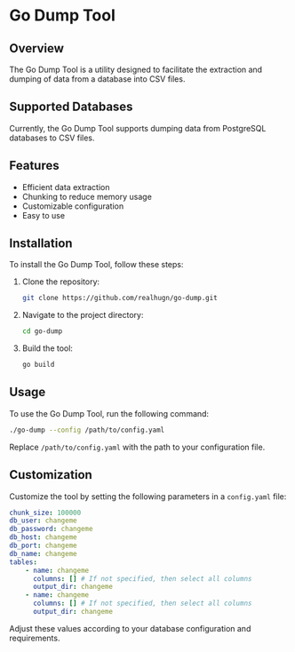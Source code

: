 # Go Dump Tool

## Overview

The Go Dump Tool is a utility designed to facilitate the extraction and dumping of data from a database into CSV files. 

## Supported Databases

Currently, the Go Dump Tool supports dumping data from PostgreSQL databases to CSV files.

## Features

- Efficient data extraction
- Chunking to reduce memory usage
- Customizable configuration
- Easy to use

## Installation

To install the Go Dump Tool, follow these steps:

1. Clone the repository:
    ```sh
    git clone https://github.com/realhugn/go-dump.git
    ```
2. Navigate to the project directory:
    ```sh
    cd go-dump
    ```
3. Build the tool:
    ```sh
    go build
    ```

## Usage

To use the Go Dump Tool, run the following command:
```sh
./go-dump --config /path/to/config.yaml
```

Replace `/path/to/config.yaml` with the path to your configuration file.

## Customization

Customize the tool by setting the following parameters in a `config.yaml` file:

```yaml
chunk_size: 100000
db_user: changeme
db_password: changeme
db_host: changeme
db_port: changeme
db_name: changeme
tables:
    - name: changeme
      columns: [] # If not specified, then select all columns
      output_dir: changeme
    - name: changeme
      columns: [] # If not specified, then select all columns
      output_dir: changeme
```

Adjust these values according to your database configuration and requirements.
